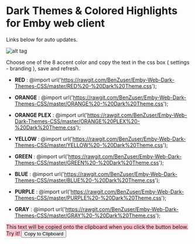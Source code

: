 # Dark Themes & Colored Highlights for Emby web client

Links below for auto updates.

![alt tag](https://cdn.rawgit.com/BenZuser/Emby-Dark-Themes-Resources/master/images/screenshots/Emby%20Dark%20Themes.png)

Choose one of the 8 accent color and copy the text in the css box ( settings - branding ), save and refresh.

* **RED**         : @import url('https://rawgit.com/BenZuser/Emby-Web-Dark-Themes-CSS/master/RED%20-%20Dark%20Theme.css');

* **ORANGE**      : @import url('https://rawgit.com/BenZuser/Emby-Web-Dark-Themes-CSS/master/ORANGE%20-%20Dark%20Theme.css');

* **ORANGE PLEX** : @import url('https://rawgit.com/BenZuser/Emby-Web-Dark-Themes-CSS/master/ORANGE%20PLEX%20-%20Dark%20Theme.css');

* **YELLOW**      : @import url('https://rawgit.com/BenZuser/Emby-Web-Dark-Themes-CSS/master/YELLOW%20-%20Dark%20Theme.css'); 

* **GREEN**       : @import url('https://rawgit.com/BenZuser/Emby-Web-Dark-Themes-CSS/master/GREEN%20-%20Dark%20Theme.css');

* **BLUE**        : @import url('https://rawgit.com/BenZuser/Emby-Web-Dark-Themes-CSS/master/BLUE%20-%20Dark%20Theme.css');

* **PURPLE**      : @import url('https://rawgit.com/BenZuser/Emby-Web-Dark-Themes-CSS/master/PURPLE%20-%20Dark%20Theme.css'); 

* **GRAY**        : @import url('https://rawgit.com/BenZuser/Emby-Web-Dark-Themes-CSS/master/GRAY%20-%20Dark%20Theme.css');  

<SPAN ID="copytext" STYLE="height:150;width:162;background-color:pink">
This text will be copied onto the clipboard when you click the button below. Try it!
</SPAN>
<TEXTAREA ID="holdtext" STYLE="display:none;">
</TEXTAREA>
<BUTTON onClick="ClipBoard();">Copy to Clipboard</BUTTON>
